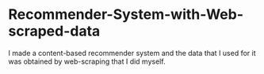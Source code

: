 # Recommender-System-with-Web-scraped-data
I made a content-based recommender system and the data that I used for it was obtained by web-scraping that I did myself. 
